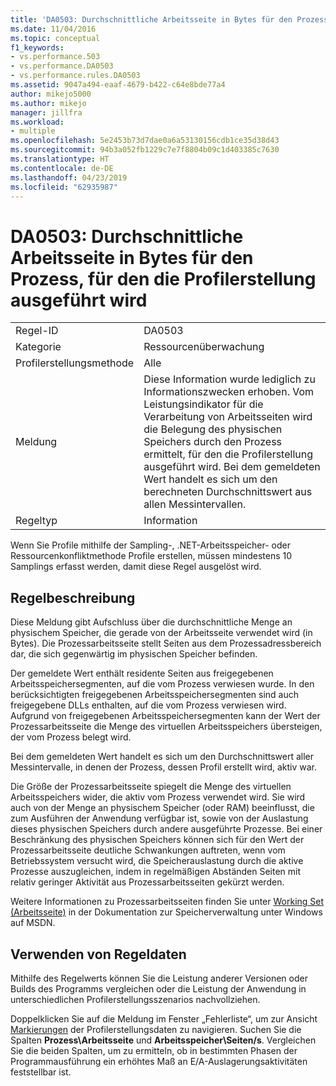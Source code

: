 ```yaml
---
title: 'DA0503: Durchschnittliche Arbeitsseite in Bytes für den Prozess, für den die Profilerstellung ausgeführt wird | Microsoft-Dokumentation'
ms.date: 11/04/2016
ms.topic: conceptual
f1_keywords:
- vs.performance.503
- vs.performance.DA0503
- vs.performance.rules.DA0503
ms.assetid: 9047a494-eaaf-4679-b422-c64e8bde77a4
author: mikejo5000
ms.author: mikejo
manager: jillfra
ms.workload:
- multiple
ms.openlocfilehash: 5e2453b73d7dae0a6a53130156cdb1ce35d38d43
ms.sourcegitcommit: 94b3a052fb1229c7e7f8804b09c1d403385c7630
ms.translationtype: HT
ms.contentlocale: de-DE
ms.lasthandoff: 04/23/2019
ms.locfileid: "62935987"
---
```

# <a name="da0503-average-working-set-in-bytes-for-the-process-being-profiled"></a>DA0503: Durchschnittliche Arbeitsseite in Bytes für den Prozess, für den die Profilerstellung ausgeführt wird

|||
|-|-|
|Regel-ID|DA0503|
|Kategorie|Ressourcenüberwachung|
|Profilerstellungsmethode|Alle|
|Meldung|Diese Information wurde lediglich zu Informationszwecken erhoben. Vom Leistungsindikator für die Verarbeitung von Arbeitsseiten wird die Belegung des physischen Speichers durch den Prozess ermittelt, für den die Profilerstellung ausgeführt wird. Bei dem gemeldeten Wert handelt es sich um den berechneten Durchschnittswert aus allen Messintervallen.|
|Regeltyp|Information|

 Wenn Sie Profile mithilfe der Sampling-, .NET-Arbeitsspeicher- oder Ressourcenkonfliktmethode Profile erstellen, müssen mindestens 10 Samplings erfasst werden, damit diese Regel ausgelöst wird.

## <a name="rule-description"></a>Regelbeschreibung
 Diese Meldung gibt Aufschluss über die durchschnittliche Menge an physischem Speicher, die gerade von der Arbeitsseite verwendet wird (in Bytes). Die Prozessarbeitsseite stellt Seiten aus dem Prozessadressbereich dar, die sich gegenwärtig im physischen Speicher befinden.

 Der gemeldete Wert enthält residente Seiten aus freigegebenen Arbeitsspeichersegmenten, auf die vom Prozess verwiesen wurde. In den berücksichtigten freigegebenen Arbeitsspeichersegmenten sind auch freigegebene DLLs enthalten, auf die vom Prozess verwiesen wird. Aufgrund von freigegebenen Arbeitsspeichersegmenten kann der Wert der Prozessarbeitsseite die Menge des virtuellen Arbeitsspeichers übersteigen, der vom Prozess belegt wird.

 Bei dem gemeldeten Wert handelt es sich um den Durchschnittswert aller Messintervalle, in denen der Prozess, dessen Profil erstellt wird, aktiv war.

 Die Größe der Prozessarbeitsseite spiegelt die Menge des virtuellen Arbeitsspeichers wider, die aktiv vom Prozess verwendet wird. Sie wird auch von der Menge an physischem Speicher (oder RAM) beeinflusst, die zum Ausführen der Anwendung verfügbar ist, sowie von der Auslastung dieses physischen Speichers durch andere ausgeführte Prozesse. Bei einer Beschränkung des physischen Speichers können sich für den Wert der Prozessarbeitsseite deutliche Schwankungen auftreten, wenn vom Betriebssystem versucht wird, die Speicherauslastung durch die aktive Prozesse auszugleichen, indem in regelmäßigen Abständen Seiten mit relativ geringer Aktivität aus Prozessarbeitsseiten gekürzt werden.

 Weitere Informationen zu Prozessarbeitsseiten finden Sie unter [Working Set (Arbeitsseite)](http://go.microsoft.com/fwlink/?LinkId=177830) in der Dokumentation zur Speicherverwaltung unter Windows auf MSDN.

## <a name="how-to-use-rule-data"></a>Verwenden von Regeldaten
 Mithilfe des Regelwerts können Sie die Leistung anderer Versionen oder Builds des Programms vergleichen oder die Leistung der Anwendung in unterschiedlichen Profilerstellungsszenarios nachvollziehen.

 Doppelklicken Sie auf die Meldung im Fenster „Fehlerliste“, um zur Ansicht [Markierungen](../profiling/marks-view.md) der Profilerstellungsdaten zu navigieren. Suchen Sie die Spalten **Prozess\Arbeitsseite** und **Arbeitsspeicher\Seiten/s**. Vergleichen Sie die beiden Spalten, um zu ermitteln, ob in bestimmten Phasen der Programmausführung ein erhöhtes Maß an E/A-Auslagerungsaktivitäten feststellbar ist.